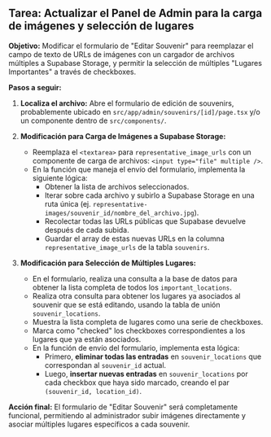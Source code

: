 ## Tarea: Actualizar el Panel de Admin para la carga de imágenes y selección de lugares

**Objetivo:** Modificar el formulario de "Editar Souvenir" para reemplazar el campo de texto de URLs de imágenes con un cargador de archivos múltiples a Supabase Storage, y permitir la selección de múltiples "Lugares Importantes" a través de checkboxes.

**Pasos a seguir:**

1.  **Localiza el archivo:** Abre el formulario de edición de souvenirs, probablemente ubicado en `src/app/admin/souvenirs/[id]/page.tsx` y/o un componente dentro de `src/components/`.

2.  **Modificación para Carga de Imágenes a Supabase Storage:**
    * Reemplaza el `<textarea>` para `representative_image_urls` con un componente de carga de archivos: `<input type="file" multiple />`.
    * En la función que maneja el envío del formulario, implementa la siguiente lógica:
        * Obtener la lista de archivos seleccionados.
        * Iterar sobre cada archivo y subirlo a Supabase Storage en una ruta única (ej. `representative-images/souvenir_id/nombre_del_archivo.jpg`).
        * Recolectar todas las URLs públicas que Supabase devuelve después de cada subida.
        * Guardar el array de estas nuevas URLs en la columna `representative_image_urls` de la tabla `souvenirs`.

3.  **Modificación para Selección de Múltiples Lugares:**
    * En el formulario, realiza una consulta a la base de datos para obtener la lista completa de todos los `important_locations`.
    * Realiza otra consulta para obtener los lugares ya asociados al souvenir que se está editando, usando la tabla de unión `souvenir_locations`.
    * Muestra la lista completa de lugares como una serie de checkboxes.
    * Marca como "checked" los checkboxes correspondientes a los lugares que ya están asociados.
    * En la función de envío del formulario, implementa esta lógica:
        * Primero, **eliminar todas las entradas** en `souvenir_locations` que correspondan al `souvenir_id` actual.
        * Luego, **insertar nuevas entradas** en `souvenir_locations` por cada checkbox que haya sido marcado, creando el par `(souvenir_id, location_id)`.

**Acción final:** El formulario de "Editar Souvenir" será completamente funcional, permitiendo al administrador subir imágenes directamente y asociar múltiples lugares específicos a cada souvenir.